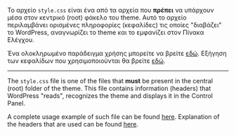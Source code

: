 Το αρχείο `style.css` είναι ένα από τα αρχεία που **πρέπει** να υπάρχουν μέσα στον κεντρικό (root) φάκελο του theme.
Αυτό το αρχείο περιλαμβάνει ορισμένες πληροφορίες (κεφαλίδες) τις οποίες "διαβάζει" το WordPress, αναγνωρίζει το theme και το εμφανίζει στον Πίνακα Ελέγχου.

Ένα ολοκληρωμένο παράδειγμα χρήσης μπορείτε να βρείτε [εδώ](https://developer.wordpress.org/themes/basics/main-stylesheet-style-css/#example).
Εξήγηση των κεφαλίδων που χρησιμοποιούνται θα βρείτε [εδώ](https://developer.wordpress.org/themes/basics/main-stylesheet-style-css/#explanations).

---

The `style.css` file is one of the files that **must** be present in the central (root) folder of the theme.
This file contains information (headers) that WordPress "reads", recognizes the theme and displays it in the Control Panel.

A complete usage example of such file can be found [here](https://developer.wordpress.org/themes/basics/main-stylesheet-style-css/#example).
Explanation of the headers that are used can be found [here](https://developer.wordpress.org/themes/basics/main-stylesheet-style-css/#explanations).
